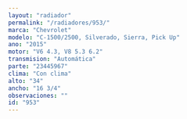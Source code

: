 ```yaml
---
layout: "radiador"
permalink: "/radiadores/953/"
marca: "Chevrolet"
modelo: "C-1500/2500, Silverado, Sierra, Pick Up"
ano: "2015"
motor: "V6 4.3, V8 5.3 6.2"
transmision: "Automática"
parte: "23445967"
clima: "Con clima"
alto: "34"
ancho: "16 3/4"
observaciones: ""
id: "953"
---
```



